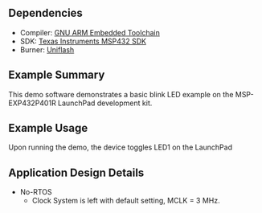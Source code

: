 ## Dependencies

- Compiler: [GNU ARM Embedded Toolchain](https://developer.arm.com/tools-and-software/open-source-software/developer-tools/gnu-toolchain/gnu-rm/downloads)
- SDK: [Texas Instruments MSP432 SDK](https://www.ti.com/tool/download/SIMPLELINK-MSP432-SDK)
- Burner: [Uniflash](https://www.ti.com/tool/download/UNIFLASH)

## Example Summary

This demo software demonstrates a basic blink LED example on the MSP-EXP432P401R LaunchPad development kit.

## Example Usage

Upon running the demo, the device toggles LED1 on the LaunchPad

## Application Design Details

* No-RTOS
  * Clock System is left with default setting, MCLK = 3 MHz.

